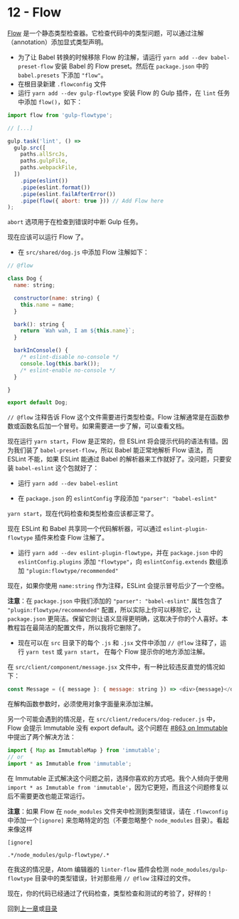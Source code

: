 # 12 - Flow

[Flow](https://flowtype.org/) 是一个静态类型检查器。它检查代码中的类型问题，可以通过注解（annotation）添加显式类型声明。

- 为了让 Babel 转换的时候移除 Flow 的注解，请运行 `yarn add --dev babel-preset-flow` 安装 Babel 的 Flow preset。然后在 `package.json` 中的 `babel.presets` 下添加 `"flow"`。
- 在根目录新建 `.flowconfig` 文件
- 运行 `yarn add --dev gulp-flowtype` 安装 Flow 的 Gulp 插件，在 `lint` 任务中添加 `flow()`，如下：

```javascript
import flow from 'gulp-flowtype';

// [...]

gulp.task('lint', () =>
  gulp.src([
    paths.allSrcJs,
    paths.gulpFile,
    paths.webpackFile,
  ])
    .pipe(eslint())
    .pipe(eslint.format())
    .pipe(eslint.failAfterError())
    .pipe(flow({ abort: true })) // Add Flow here
);
```

`abort` 选项用于在检查到错误时中断 Gulp 任务。

现在应该可以运行 Flow 了。

- 在 `src/shared/dog.js` 中添加 Flow 注解如下：

```javascript
// @flow

class Dog {
  name: string;

  constructor(name: string) {
    this.name = name;
  }

  bark(): string {
    return `Wah wah, I am ${this.name}`;
  }

  barkInConsole() {
    /* eslint-disable no-console */
    console.log(this.bark());
    /* eslint-enable no-console */
  }

}

export default Dog;
```

`// @flow` 注释告诉 Flow 这个文件需要进行类型检查。Flow 注解通常是在函数参数或函数名后加一个冒号。如果需要进一步了解，可以查看文档。

现在运行 `yarn start`，Flow 是正常的，但 ESLint 将会提示代码的语法有错。因为我们装了 `babel-preset-flow`，所以 Babel 能正常地解析 Flow 语法，而 ESLint 不能，如果 ESLint 能通过 Babel 的解析器来工作就好了。没问题，只要安装 `babel-eslint` 这个包就好了：

- 运行 `yarn add --dev babel-eslint`

- 在 `package.json` 的 `eslintConfig` 字段添加 `"parser": "babel-eslint"`

`yarn start`，现在代码检查和类型检查应该都正常了。

现在 ESLint 和 Babel 共享同一个代码解析器，可以通过 `eslint-plugin-flowtype` 插件来检查 Flow 注解了。

- 运行 `yarn add --dev eslint-plugin-flowtype`，并在 `package.json` 中的 `eslintConfig.plugins` 添加 `"flowtype"`，向 `eslintConfig.extends` 数组添加 `"plugin:flowtype/recommended"`

现在，如果你使用 `name:string` 作为注释，ESLint 会提示冒号后少了一个空格。

**注意**：在 `package.json` 中我们添加的 `"parser": "babel-eslint"` 属性包含了 `"plugin:flowtype/recommended"` 配置，所以实际上你可以移除它，让 `package.json` 更简洁。保留它则让语义显得更明确，这取决于你的个人喜好。本教程旨在最简洁的配置文件，所以我将它删除了。

- 现在可以在 `src` 目录下的每个 `.js` 和 `.jsx` 文件中添加 `// @flow` 注释了，运行 `yarn test` 或 `yarn start`， 在每个 Flow 提示你的地方添加注解。

在 `src/client/component/message.jsx` 文件中，有一种比较违反直觉的情况如下：

```javascript
const Message = ({ message }: { message: string }) => <div>{message}</div>;
```

在解构函数参数时，必须使用对象字面量来添加注解。

另一个可能会遇到的情况是，在 `src/client/reducers/dog-reducer.js` 中，Flow 会提示 Immutable 没有 export default。这个问题在 [#863 on Immutable](https://github.com/facebook/immutable-js/issues/863) 中提出了两个解决方法：

```javascript
import { Map as ImmutableMap } from 'immutable';
// or
import * as Immutable from 'immutable';
```

在 Immutable 正式解决这个问题之前，选择你喜欢的方式吧。我个人倾向于使用 `import * as Immutable from 'immutable'`，因为它更短，而且这个问题修复以后不需要更改也能正常运行。

**注意**：如果 Flow 在 `node_modules` 文件夹中检测到类型错误，请在 `.flowconfig` 中添加一个`[ignore]` 来忽略特定的包（不要忽略整个 `node_modules` 目录）。看起来像这样

```flowconfig
[ignore]

.*/node_modules/gulp-flowtype/.*
```

在我这的情况是，Atom 编辑器的 `linter-flow` 插件会检测 `node_modules/gulp-flowtype` 目录中的类型错误，针对那些用 `// @flow` 注释过的文件。

现在，你的代码已经通过了代码检查，类型检查和测试的考验了，好样的！

回到[上一章](/tutorial/11-testing-mocha-chai-sinon)或[目录](https://github.com/pd4d10/js-stack-from-scratch)
